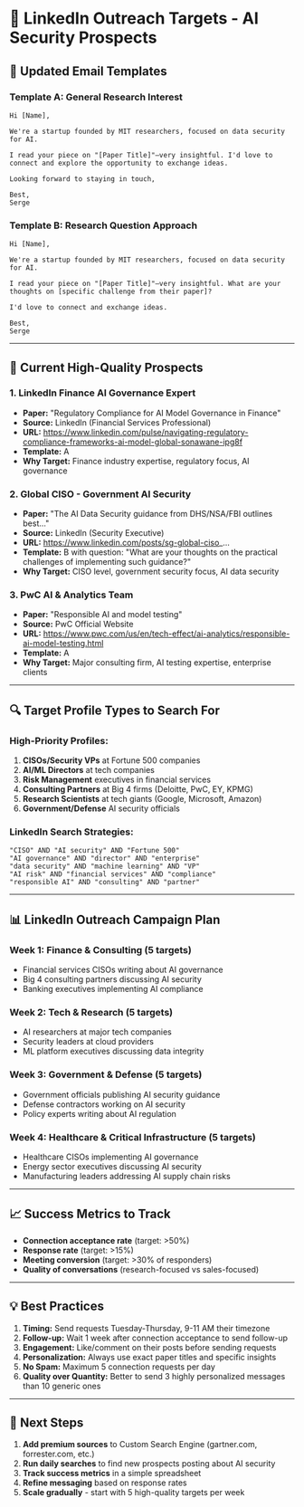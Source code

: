 # 🎯 LinkedIn Outreach Targets - AI Security Prospects

## 📧 **Updated Email Templates**

### **Template A: General Research Interest**
```
Hi [Name],

We're a startup founded by MIT researchers, focused on data security for AI.

I read your piece on "[Paper Title]"—very insightful. I'd love to connect and explore the opportunity to exchange ideas.

Looking forward to staying in touch,

Best,
Serge
```

### **Template B: Research Question Approach**
```
Hi [Name],

We're a startup founded by MIT researchers, focused on data security for AI.

I read your piece on "[Paper Title]"—very insightful. What are your thoughts on [specific challenge from their paper]?

I'd love to connect and exchange ideas.

Best,
Serge
```

---

## 🎯 **Current High-Quality Prospects**

### **1. LinkedIn Finance AI Governance Expert**
- **Paper:** "Regulatory Compliance for AI Model Governance in Finance"
- **Source:** LinkedIn (Financial Services Professional)
- **URL:** https://www.linkedin.com/pulse/navigating-regulatory-compliance-frameworks-ai-model-global-sonawane-ipg8f
- **Template:** A
- **Why Target:** Finance industry expertise, regulatory focus, AI governance

### **2. Global CISO - Government AI Security**
- **Paper:** "The AI Data Security guidance from DHS/NSA/FBI outlines best..."
- **Source:** LinkedIn (Security Executive)
- **URL:** https://www.linkedin.com/posts/sg-global-ciso_...
- **Template:** B with question: "What are your thoughts on the practical challenges of implementing such guidance?"
- **Why Target:** CISO level, government security focus, AI data security

### **3. PwC AI & Analytics Team**
- **Paper:** "Responsible AI and model testing"
- **Source:** PwC Official Website
- **URL:** https://www.pwc.com/us/en/tech-effect/ai-analytics/responsible-ai-model-testing.html
- **Template:** A
- **Why Target:** Major consulting firm, AI testing expertise, enterprise clients

---

## 🔍 **Target Profile Types to Search For**

### **High-Priority Profiles:**
1. **CISOs/Security VPs** at Fortune 500 companies
2. **AI/ML Directors** at tech companies
3. **Risk Management** executives in financial services
4. **Consulting Partners** at Big 4 firms (Deloitte, PwC, EY, KPMG)
5. **Research Scientists** at tech giants (Google, Microsoft, Amazon)
6. **Government/Defense** AI security officials

### **LinkedIn Search Strategies:**
```
"CISO" AND "AI security" AND "Fortune 500"
"AI governance" AND "director" AND "enterprise"
"data security" AND "machine learning" AND "VP"
"AI risk" AND "financial services" AND "compliance"
"responsible AI" AND "consulting" AND "partner"
```

---

## 📊 **LinkedIn Outreach Campaign Plan**

### **Week 1: Finance & Consulting (5 targets)**
- Financial services CISOs writing about AI governance
- Big 4 consulting partners discussing AI security
- Banking executives implementing AI compliance

### **Week 2: Tech & Research (5 targets)**
- AI researchers at major tech companies
- Security leaders at cloud providers
- ML platform executives discussing data integrity

### **Week 3: Government & Defense (5 targets)**
- Government officials publishing AI security guidance
- Defense contractors working on AI security
- Policy experts writing about AI regulation

### **Week 4: Healthcare & Critical Infrastructure (5 targets)**
- Healthcare CISOs implementing AI governance
- Energy sector executives discussing AI security
- Manufacturing leaders addressing AI supply chain risks

---

## 📈 **Success Metrics to Track**

- **Connection acceptance rate** (target: >50%)
- **Response rate** (target: >15%)
- **Meeting conversion** (target: >30% of responders)
- **Quality of conversations** (research-focused vs sales-focused)

---

## 💡 **Best Practices**

1. **Timing:** Send requests Tuesday-Thursday, 9-11 AM their timezone
2. **Follow-up:** Wait 1 week after connection acceptance to send follow-up
3. **Engagement:** Like/comment on their posts before sending requests
4. **Personalization:** Always use exact paper titles and specific insights
5. **No Spam:** Maximum 5 connection requests per day
6. **Quality over Quantity:** Better to send 3 highly personalized messages than 10 generic ones

---

## 🎯 **Next Steps**

1. **Add premium sources** to Custom Search Engine (gartner.com, forrester.com, etc.)
2. **Run daily searches** to find new prospects posting about AI security
3. **Track success metrics** in a simple spreadsheet
4. **Refine messaging** based on response rates
5. **Scale gradually** - start with 5 high-quality targets per week
